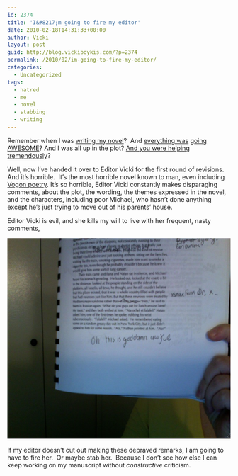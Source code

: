 ```yaml
---
id: 2374
title: 'I&#8217;m going to fire my editor'
date: 2010-02-18T14:31:33+00:00
author: Vicki
layout: post
guid: http://blog.vickiboykis.com/?p=2374
permalink: /2010/02/im-going-to-fire-my-editor/
categories:
  - Uncategorized
tags:
  - hatred
  - me
  - novel
  - stabbing
  - writing
---
```

Remember when I was [writing my novel](http://blog.vickiboykis.com/2009/10/11/my-unborn-novel-is-annoying-me-nanowrimo/)?  And [everything was](http://blog.vickiboykis.com/2009/11/25/i-am-thankful-for/) [going AWESOME](http://blog.vickiboykis.com/2009/11/17/nanowrimo-day-15/)? And I was all up in the plot? [And you were helping tremendously](http://blog.vickiboykis.com/2009/11/04/nanowrimo-day-4/)?

Well, now I&#8217;ve handed it over to Editor Vicki for the first round of revisions.   And it&#8217;s horrible.  It&#8217;s the most horrible novel known to man, even including [Vogon poetry](http://en.wikipedia.org/wiki/Vogon#Poetry). It&#8217;s so horrible, Editor Vicki constantly makes disparaging comments, about the plot, the wording, the themes expressed in the novel, and the characters, including poor Michael, who hasn&#8217;t done anything except he&#8217;s just trying to move out of his parents&#8217; house.

Editor Vicki is evil, and she kills my will to live with her frequent, nasty comments,

[<img class="aligncenter size-full wp-image-2377" title="64957105" src="https://raw.githubusercontent.com/veekaybee/wlb/gh-pages/assets/images/2010/02/64957105.png" alt="" width="600" height="453" />](https://raw.githubusercontent.com/veekaybee/wlb/gh-pages/assets/images/2010/02/64957105.png)

If my editor doesn&#8217;t cut out making these depraved remarks, I am going to have to fire her.  Or maybe stab her.  Because I don&#8217;t see how else I can keep working on my manuscript without _constructive_ criticism.